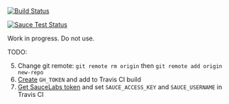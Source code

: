 [![Build Status](https://travis-ci.org/apowers313/webauthn-simple-app.svg?branch=master)](https://travis-ci.org/apowers313/webauthn-simple-app)

[![Sauce Test Status](https://saucelabs.com/browser-matrix/apowers313.svg)](https://saucelabs.com/u/apowers313)

Work in progress. Do not use.

TODO:

5. Change git remote: `git remote rm origin` then `git remote add origin new-repo`
6. [Create](https://github.com/settings/tokens) `GH_TOKEN` and add to Travis CI build
7. [Get SauceLabs token](https://saucelabs.com/beta/user-settings) and set `SAUCE_ACCESS_KEY` and `SAUCE_USERNAME` in Travis CI